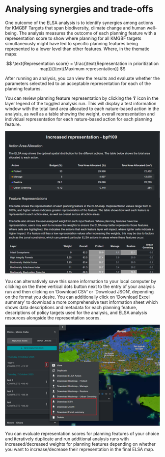 # Analysing synergies and trade-offs

One outcome of the ELSA analysis is to identify synergies among actions for KMGBF Targets that span biodiversity, climate change and human well-being. The analysis measures the outcome of each planning feature with a representation score to show where planning for all KMGBF targets simultaneously might have led to specific planning features being represented to a lower level than other features. Where, in the thematic maps: 

$$
\text{Representation score} = \frac{\text{Representation in prioritization map}}{\text{Maximum representation}}
$$   

After running an analysis, you can view the results and evaluate whether the parameters selected led to an acceptable representation for each of the planning features. 

You can review planning feature representation by clicking the ‘**i**’ icon in the layer legend of the toggled analysis run. This will display a test information window with the total land area allocated to each nature-based action in the analysis, as well as a table showing the weight, overall representation and individual representation for each nature-based action for each planning feature. 

![Feature representation info box.](images/image020.png)

You can alternatively save this same information to your local computer by clicking on the three vertical dots button next to the entry of your analysis run and then clicking on ‘Download CSV’ or ‘Download JSON’, depending on the format you desire. You can additionally click on ‘Download Excel summary’ to download a more comprehensive test information sheet which shows data descriptions and metadata for each planning feature, descriptions of policy targets used for the analysis, and ELSA analysis resources alongside the representation scores.  

![Download feature representation summary tables.](images/image021.png)

You can evaluate representation scores for planning features of your choice and iteratively duplicate and run additional analysis runs with increased/decreased weights for planning features depending on whether you want to increase/decrease their representation in the final ELSA map.  